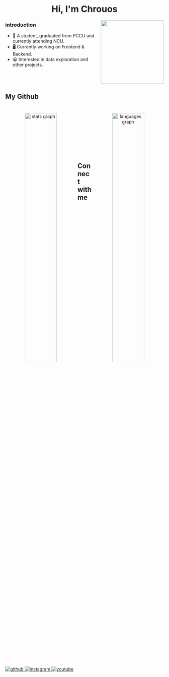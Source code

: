 <br clear="both">
<h1 align="center">Hi, I'm Chrouos</h1>

<div align="right">
<img src="https://truth.bahamut.com.tw/s01/202302/dbd9c4b14a40e32478491dca5681330f.JPG" align="right" height="200" width="200" />
</div>  
 
### introduction  
+ 🏫 A student, graduated from PCCU and currently attending NCU.     
+ 🖥️ Currently working on Frontend & Backend.  
+ 😀 Interested in data exploration and other projects.  
  
<br/>  

<br clear="both">

<h2 align="left">My Github</h2>

###

<br clear="both">


<div align="center">
  <img src="https://github-readme-stats.vercel.app/api?hide_title=true&hide_rank=false&show_icons=true&include_all_commits=true&count_private=true&disable_animations=false&theme=city_lights&locale=en&hide_border=false&username=Chrouos" alt="stats graph" width="45%" align="left"/>
  <img src="https://github-readme-stats.vercel.app/api/top-langs?locale=en&hide_title=true&layout=compact&card_width=320&langs_count=5&theme=city_lights&hide_border=false&username=Chrouos" 
   width="45%" alt="languages graph" align="right"  />
 
<br/> 
<br/> 
<br/> 
<br/> 
<br/> 



</div>



###

 


<br/>  


## Connect with me  
<a href="https://github.com/Chrouos" target="_blank">
<img src=https://img.shields.io/badge/github-%2324292e.svg?&style=for-the-badge&logo=github&logoColor=white alt=github style="margin-bottom: 5px;" />
</a>
<a href="https://www.instagram.com/diudiu_ouob/" target="_blank">
<img src=https://img.shields.io/badge/instagram-%23000000.svg?&style=for-the-badge&logo=instagram&logoColor=white alt=instagram style="margin-bottom: 5px;" />
</a>
<a href="https://www.youtube.com/@huai4592/videos" target="_blank">
<img src=https://img.shields.io/badge/youtube-%23EE4831.svg?&style=for-the-badge&logo=youtube&logoColor=white alt=youtube style="margin-bottom: 5px;" />
</a>  
  

<br/>  

